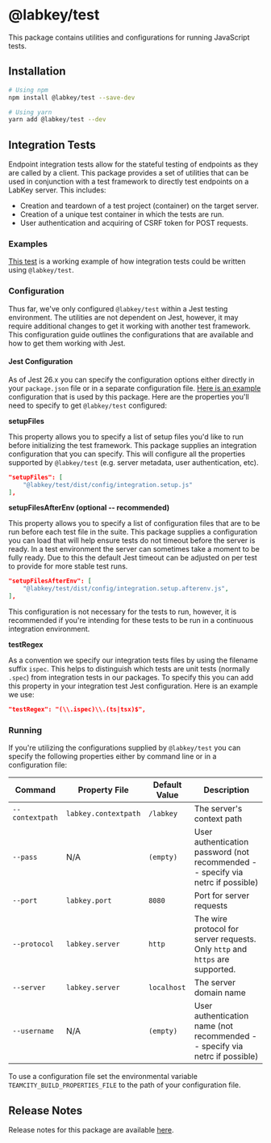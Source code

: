 # @labkey/test

This package contains utilities and configurations for running JavaScript tests.

## Installation

```sh
# Using npm
npm install @labkey/test --save-dev

# Using yarn
yarn add @labkey/test --dev
```

## Integration Tests

Endpoint integration tests allow for the stateful testing of endpoints as they are called by a client.
This package provides a set of utilities that can be used in conjunction with a test framework to directly test
endpoints on a LabKey server. This includes:

* Creation and teardown of a test project (container) on the target server.
* Creation of a unique test container in which the tests are run.
* User authentication and acquiring of CSRF token for POST requests.

### Examples

[This test](./src/test/example.ispec.ts) is a working example of how integration tests could be written using `@labkey/test`.

### Configuration

Thus far, we've only configured `@labkey/test` within a Jest testing environment. The utilities are not dependent on
Jest, however, it may require additional changes to get it working with another test framework. This configuration
guide outlines the configurations that are available and how to get them working with Jest.

#### Jest Configuration

As of Jest 26.x you can specify the configuration options either directly in your `package.json` file or in a separate
configuration file. [Here is an example](./test/config/jest.config.integration.js) configuration that is used
by this package. Here are the properties you'll need to specify to get `@labkey/test` configured:

**setupFiles**

This property allows you to specify a list of setup files you'd like to run before initializing the test framework.
This package supplies an integration configuration that you can specify. This will configure all the properties
supported by `@labkey/test` (e.g. server metadata, user authentication, etc).

```json
"setupFiles": [
    "@labkey/test/dist/config/integration.setup.js"
],
```

**setupFilesAfterEnv (optional -- recommended)**

This property allows you to specify a list of configuration files that are to be run before each test file in the suite.
This package supplies a configuration you can load that will help ensure tests do not timeout before the
server is ready. In a test environment the server can sometimes take a moment to be fully ready. Due to this the
default Jest timeout can be adjusted on per test to provide for more stable test runs.

```json
"setupFilesAfterEnv": [
    "@labkey/test/dist/config/integration.setup.afterenv.js",
],
```

This configuration is not necessary for the tests to run, however, it is recommended if you're intending for
these tests to be run in a continuous integration environment.

**testRegex**

As a convention we specify our integration tests files by using the filename suffix `ispec`. This helps to distinguish
which tests are unit tests (normally `.spec`) from integration tests in our packages. To specify this you can add
this property in your integration test Jest configuration. Here is an example we use:

```json
"testRegex": "(\\.ispec)\\.(ts|tsx)$",
```

### Running

If you're utilizing the configurations supplied by `@labkey/test` you can specify the following properties
either by command line or in a configuration file:

|Command|Property File|Default Value|Description|
|-------|-------------|-------|-----------|
|`--contextpath`|`labkey.contextpath`|`/labkey`|The server's context path|
|`--pass`|N/A|`(empty)`|User authentication password (not recommended -- specify via netrc if possible)|
|`--port`|`labkey.port`|`8080`|Port for server requests|
|`--protocol`|`labkey.server`|`http`|The wire protocol for server requests. Only `http` and `https` are supported.|
|`--server`|`labkey.server`|`localhost`|The server domain name|
|`--username`|N/A|`(empty)`|User authentication name (not recommended -- specify via netrc if possible)|

To use a configuration file set the environmental variable `TEAMCITY_BUILD_PROPERTIES_FILE` to the path of your
configuration file.

## Release Notes
Release notes for this package are available [here](../components/releaseNotes/labkey/test.md).
